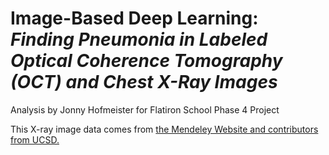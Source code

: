 # **Image-Based Deep Learning: *Finding Pneumonia in Labeled Optical Coherence Tomography (OCT) and Chest X-Ray Images***

Analysis by Jonny Hofmeister for Flatiron School Phase 4 Project

This X-ray image data comes from [the Mendeley Website and contributors from UCSD.](https://data.mendeley.com/datasets/rscbjbr9sj/3)
